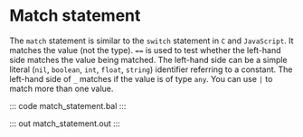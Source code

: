 # Match statement

The `match` statement is similar to the `switch` statement in `C` and `JavaScript`. It matches the value (not the type). `==` is used to test whether the left-hand side matches the value being matched. The left-hand side can be a simple literal (`nil`, `boolean`, `int`, `float`, `string`) identifier referring to a constant. The left-hand side of `_` matches if the value is of type `any`. You can use `|` to match more than one value.

::: code match_statement.bal :::

::: out match_statement.out :::